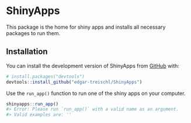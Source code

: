 
<!-- README.md is generated from README.Rmd. Please edit that file -->

# ShinyApps

<!-- badges: start -->
<!-- badges: end -->

This package is the home for shiny apps and installs all necessary
packages to run them.

## Installation

You can install the development version of ShinyApps from
[GitHub](https://github.com/) with:

``` r
# install.packages("devtools")
devtools::install_github("edgar-treischl/ShinyApps")
```

Use the `run_app()` function to run one of the shiny apps on your
computer.

``` r
shinyapps::run_app()
#> Error: Please run `run_app()` with a valid name as an argument.
#> Valid examples are: ''
```
